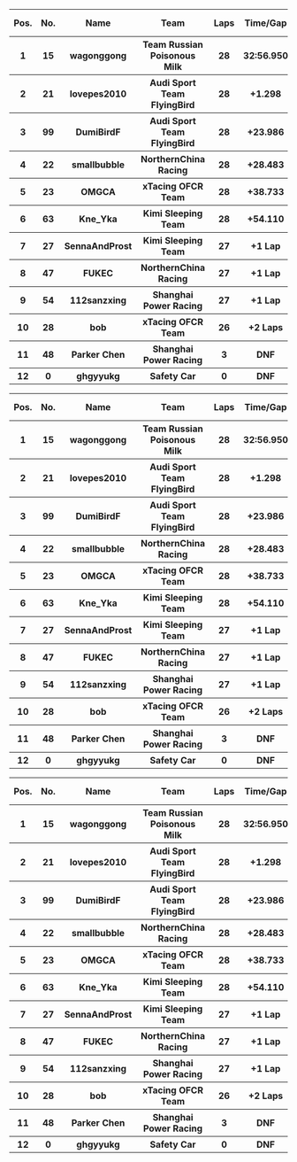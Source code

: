 <table style="width:100%">
	<tr>
		<th>Pos.</th>
		<th>No.</th>
		<th>Name</th>
		<th>Team</th>
		<th>Laps</th>
		<th>Time/Gap</th>
		<th>Personal Best</th>
		<th>Position Diff</th>
	</tr>
	<tr>
		<th>1</th>
		<th>15</th>
		<th>wagonggong</th>
		<th>Team Russian Poisonous Milk</th>
		<th>28</th>
		<th>32:56.950</th>
		<th>1:09.067</th>
		<th>0</th>
	</tr>
	<tr>
		<th>2</th>
		<th>21</th>
		<th>lovepes2010</th>
		<th>Audi Sport Team FlyingBird</th>
		<th>28</th>
		<th>+1.298</th>
		<th>1:08.795</th>
		<th>+1</th>
	</tr>
	<tr>
		<th>3</th>
		<th>99</th>
		<th>DumiBirdF</th>
		<th>Audi Sport Team FlyingBird</th>
		<th>28</th>
		<th>+23.986</th>
		<th>1:09.713</th>
		<th>+2</th>
	</tr>
	<tr>
		<th>4</th>
		<th>22</th>
		<th>smallbubble</th>
		<th>NorthernChina Racing</th>
		<th>28</th>
		<th>+28.483</th>
		<th>1:09.198</th>
		<th>+2</th>
	</tr>
	<tr>
		<th>5</th>
		<th>23</th>
		<th>OMGCA</th>
		<th>xTacing OFCR Team</th>
		<th>28</th>
		<th>+38.733</th>
		<th>1:08.470</th>
		<th>-3</th>
	</tr>
	<tr>
		<th>6</th>
		<th>63</th>
		<th>Kne_Yka</th>
		<th>Kimi Sleeping Team</th>
		<th>28</th>
		<th>+54.110</th>
		<th>1:10.718</th>
		<th>+2</th>
	</tr>
	<tr>
		<th>7</th>
		<th>27</th>
		<th>SennaAndProst</th>
		<th>Kimi Sleeping Team</th>
		<th>27</th>
		<th>+1 Lap</th>
		<th>1:08.859</th>
		<th>-3</th>
	</tr>
	<tr>
		<th>8</th>
		<th>47</th>
		<th>FUKEC</th>
		<th>NorthernChina Racing</th>
		<th>27</th>
		<th>+1 Lap</th>
		<th>1:10.263</th>
		<th>-1</th>
	</tr>
	<tr>
		<th>9</th>
		<th>54</th>
		<th>112sanzxing</th>
		<th>Shanghai Power Racing</th>
		<th>27</th>
		<th>+1 Lap</th>
		<th>1:11.937</th>
		<th>+2</th>
	</tr>
	<tr>
		<th>10</th>
		<th>28</th>
		<th>bob</th>
		<th>xTacing OFCR Team</th>
		<th>26</th>
		<th>+2 Laps</th>
		<th>1:12.070</th>
		<th>0</th>
	</tr>
	<tr>
		<th>11</th>
		<th>48</th>
		<th>Parker Chen</th>
		<th>Shanghai Power Racing</th>
		<th>3</th>
		<th>DNF</th>
		<th>1:12.655</th>
		<th>-2</th>
	</tr>
	<tr>
		<th>12</th>
		<th>0</th>
		<th>ghgyyukg</th>
		<th>Safety Car</th>
		<th>0</th>
		<th>DNF</th>
		<th>N/A</th>
		<th>0</th>
	</tr>
</table><table style="width:100%">
	<tr>
		<th>Pos.</th>
		<th>No.</th>
		<th>Name</th>
		<th>Team</th>
		<th>Laps</th>
		<th>Time/Gap</th>
		<th>Personal Best</th>
		<th>Position Diff</th>
	</tr>
	<tr>
		<th>1</th>
		<th>15</th>
		<th>wagonggong</th>
		<th>Team Russian Poisonous Milk</th>
		<th>28</th>
		<th>32:56.950</th>
		<th>1:09.067</th>
		<th>0</th>
	</tr>
	<tr>
		<th>2</th>
		<th>21</th>
		<th>lovepes2010</th>
		<th>Audi Sport Team FlyingBird</th>
		<th>28</th>
		<th>+1.298</th>
		<th>1:08.795</th>
		<th>+1</th>
	</tr>
	<tr>
		<th>3</th>
		<th>99</th>
		<th>DumiBirdF</th>
		<th>Audi Sport Team FlyingBird</th>
		<th>28</th>
		<th>+23.986</th>
		<th>1:09.713</th>
		<th>+2</th>
	</tr>
	<tr>
		<th>4</th>
		<th>22</th>
		<th>smallbubble</th>
		<th>NorthernChina Racing</th>
		<th>28</th>
		<th>+28.483</th>
		<th>1:09.198</th>
		<th>+2</th>
	</tr>
	<tr>
		<th>5</th>
		<th>23</th>
		<th>OMGCA</th>
		<th>xTacing OFCR Team</th>
		<th>28</th>
		<th>+38.733</th>
		<th>1:08.470</th>
		<th>-3</th>
	</tr>
	<tr>
		<th>6</th>
		<th>63</th>
		<th>Kne_Yka</th>
		<th>Kimi Sleeping Team</th>
		<th>28</th>
		<th>+54.110</th>
		<th>1:10.718</th>
		<th>+2</th>
	</tr>
	<tr>
		<th>7</th>
		<th>27</th>
		<th>SennaAndProst</th>
		<th>Kimi Sleeping Team</th>
		<th>27</th>
		<th>+1 Lap</th>
		<th>1:08.859</th>
		<th>-3</th>
	</tr>
	<tr>
		<th>8</th>
		<th>47</th>
		<th>FUKEC</th>
		<th>NorthernChina Racing</th>
		<th>27</th>
		<th>+1 Lap</th>
		<th>1:10.263</th>
		<th>-1</th>
	</tr>
	<tr>
		<th>9</th>
		<th>54</th>
		<th>112sanzxing</th>
		<th>Shanghai Power Racing</th>
		<th>27</th>
		<th>+1 Lap</th>
		<th>1:11.937</th>
		<th>+2</th>
	</tr>
	<tr>
		<th>10</th>
		<th>28</th>
		<th>bob</th>
		<th>xTacing OFCR Team</th>
		<th>26</th>
		<th>+2 Laps</th>
		<th>1:12.070</th>
		<th>0</th>
	</tr>
	<tr>
		<th>11</th>
		<th>48</th>
		<th>Parker Chen</th>
		<th>Shanghai Power Racing</th>
		<th>3</th>
		<th>DNF</th>
		<th>1:12.655</th>
		<th>-2</th>
	</tr>
	<tr>
		<th>12</th>
		<th>0</th>
		<th>ghgyyukg</th>
		<th>Safety Car</th>
		<th>0</th>
		<th>DNF</th>
		<th>N/A</th>
		<th>0</th>
	</tr>
</table><table style="width:100%">
	<tr>
		<th>Pos.</th>
		<th>No.</th>
		<th>Name</th>
		<th>Team</th>
		<th>Laps</th>
		<th>Time/Gap</th>
		<th>Personal Best</th>
		<th>Position Diff</th>
	</tr>
	<tr>
		<th>1</th>
		<th>15</th>
		<th>wagonggong</th>
		<th>Team Russian Poisonous Milk</th>
		<th>28</th>
		<th>32:56.950</th>
		<th>1:09.067</th>
		<th>0</th>
	</tr>
	<tr>
		<th>2</th>
		<th>21</th>
		<th>lovepes2010</th>
		<th>Audi Sport Team FlyingBird</th>
		<th>28</th>
		<th>+1.298</th>
		<th>1:08.795</th>
		<th>+1</th>
	</tr>
	<tr>
		<th>3</th>
		<th>99</th>
		<th>DumiBirdF</th>
		<th>Audi Sport Team FlyingBird</th>
		<th>28</th>
		<th>+23.986</th>
		<th>1:09.713</th>
		<th>+2</th>
	</tr>
	<tr>
		<th>4</th>
		<th>22</th>
		<th>smallbubble</th>
		<th>NorthernChina Racing</th>
		<th>28</th>
		<th>+28.483</th>
		<th>1:09.198</th>
		<th>+2</th>
	</tr>
	<tr>
		<th>5</th>
		<th>23</th>
		<th>OMGCA</th>
		<th>xTacing OFCR Team</th>
		<th>28</th>
		<th>+38.733</th>
		<th>1:08.470</th>
		<th>-3</th>
	</tr>
	<tr>
		<th>6</th>
		<th>63</th>
		<th>Kne_Yka</th>
		<th>Kimi Sleeping Team</th>
		<th>28</th>
		<th>+54.110</th>
		<th>1:10.718</th>
		<th>+2</th>
	</tr>
	<tr>
		<th>7</th>
		<th>27</th>
		<th>SennaAndProst</th>
		<th>Kimi Sleeping Team</th>
		<th>27</th>
		<th>+1 Lap</th>
		<th>1:08.859</th>
		<th>-3</th>
	</tr>
	<tr>
		<th>8</th>
		<th>47</th>
		<th>FUKEC</th>
		<th>NorthernChina Racing</th>
		<th>27</th>
		<th>+1 Lap</th>
		<th>1:10.263</th>
		<th>-1</th>
	</tr>
	<tr>
		<th>9</th>
		<th>54</th>
		<th>112sanzxing</th>
		<th>Shanghai Power Racing</th>
		<th>27</th>
		<th>+1 Lap</th>
		<th>1:11.937</th>
		<th>+2</th>
	</tr>
	<tr>
		<th>10</th>
		<th>28</th>
		<th>bob</th>
		<th>xTacing OFCR Team</th>
		<th>26</th>
		<th>+2 Laps</th>
		<th>1:12.070</th>
		<th>0</th>
	</tr>
	<tr>
		<th>11</th>
		<th>48</th>
		<th>Parker Chen</th>
		<th>Shanghai Power Racing</th>
		<th>3</th>
		<th>DNF</th>
		<th>1:12.655</th>
		<th>-2</th>
	</tr>
	<tr>
		<th>12</th>
		<th>0</th>
		<th>ghgyyukg</th>
		<th>Safety Car</th>
		<th>0</th>
		<th>DNF</th>
		<th>N/A</th>
		<th>0</th>
	</tr>
</table>